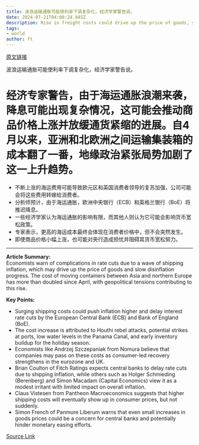 ```yaml
---
title: 波浪运输通胀可能使利率下调复杂化，经济学家警告说。
date: 2024-07-21T04:00:24.845Z
description: Rise in freight costs could drive up the price of goods, slowing progress on disinflation
tags: 
- world
author: ft
---
```


[原文链接](https://ft.com/content/dfe57f89-f678-4dba-86c1-1a4333019a1d)

波浪运输通胀可能使利率下调复杂化，经济学家警告说。

# 经济专家警告，由于海运通胀浪潮来袭，降息可能出现复杂情况，这可能会推动商品价格上涨并放缓通货紧缩的进展。自4月以来，亚洲和北欧洲之间运输集装箱的成本翻了一番，地缘政治紧张局势加剧了这一上升趋势。

- 不断上涨的海运费用可能导致欧元区和英国消费者领导的复苏加强，公司可能会将这些费用转嫁给消费者。
- 分析师预计，由于海运通胀，欧洲中央银行（ECB）和英格兰银行（BoE）将推迟降息。
- 一些经济学家认为海运通胀的影响有限，而其他人则认为它可能会影响货币宽松政策。
- 专家表示，更高的海运成本最终会体现在消费者价格中，但不会突然发生。
- 即使商品价格小幅上涨，也可能对央行造成担忧并阻碍其货币宽松努力。

---

 **Article Summary:**  
Economists warn of complications in rate cuts due to a wave of shipping inflation, which may drive up the price of goods and slow disinflation progress. The cost of moving containers between Asia and northern Europe has more than doubled since April, with geopolitical tensions contributing to this rise.

**Key Points:**  
- Surging shipping costs could push inflation higher and delay interest rate cuts by the European Central Bank (ECB) and Bank of England (BoE).
- The cost increase is attributed to Houthi rebel attacks, potential strikes at ports, low water levels in the Panama Canal, and early inventory buildup for the holiday season.
- Economists like Andrzej Szczepaniak from Nomura believe that companies may pass on these costs as consumer-led recovery strengthens in the eurozone and UK.
- Brian Coulton of Fitch Ratings expects central banks to delay rate cuts due to shipping inflation, while others such as Holger Schmieding (Berenberg) and Simon Macadam (Capital Economics) view it as a modest irritant with limited impact on overall inflation.
- Claus Vistesen from Pantheon Macroeconomics suggests that higher shipping costs will eventually show up in consumer prices, but not suddenly.
- Simon French of Panmure Liberum warns that even small increases in goods prices could be a concern for central banks and potentially hinder monetary easing efforts.

[Source Link](https://ft.com/content/dfe57f89-f678-4dba-86c1-1a4333019a1d)


